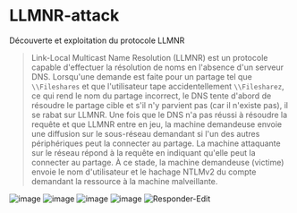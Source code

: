 # LLMNR-attack
Découverte et exploitation du protocole LLMNR

>Link-Local Multicast Name Resolution (LLMNR) est un protocole capable d'effectuer la résolution de noms en l'absence d'un serveur DNS. Lorsqu'une demande est faite pour un partage tel que `\\Fileshares` et que l'utilisateur tape accidentellement `\\Filesharez`, ce qui rend le nom du partage incorrect, le DNS tente d'abord de résoudre le partage cible et s'il n'y parvient pas (car il n'existe pas), il se rabat sur LLMNR.
Une fois que le DNS n'a pas réussi à résoudre la requête et que LLMNR entre en jeu, la machine demandeuse envoie une diffusion sur le sous-réseau demandant si l'un des autres périphériques peut la connecter au partage. La machine attaquante sur le réseau répond à la requête en indiquant qu'elle peut la connecter au partage. À ce stade, la machine demandeuse (victime) envoie le nom d'utilisateur et le hachage NTLMv2 du compte demandant la ressource à la machine malveillante.

![image](https://user-images.githubusercontent.com/83721477/150578911-fb890914-8b91-4a75-a363-eff19a8aa559.png)
![image](https://user-images.githubusercontent.com/83721477/150578947-38ab83a8-8906-48c2-9329-8530d78170ff.png)
![image](https://user-images.githubusercontent.com/83721477/150577784-f74b1e0c-ef6f-426e-be3d-e260ebb7878f.png)
![image](https://user-images.githubusercontent.com/83721477/150579004-d8fe516d-3de3-4fad-8250-cc297af2f491.png)
![Responder-Edit](https://user-images.githubusercontent.com/83721477/150579450-b9d6807d-8680-4ff9-be10-d91c02c7338b.gif)
